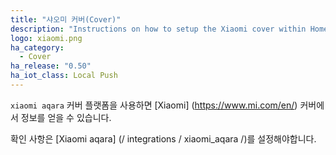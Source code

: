 ```yaml
---
title: "샤오미 커버(Cover)"
description: "Instructions on how to setup the Xiaomi cover within Home Assistant."
logo: xiaomi.png
ha_category:
  - Cover
ha_release: "0.50"
ha_iot_class: Local Push
---
```



`xiaomi aqara` 커버 플랫폼을 사용하면 [Xiaomi] (https://www.mi.com/en/) 커버에서 정보를 얻을 수 있습니다.

확인 사항은 [Xiaomi aqara] (/ integrations / xiaomi_aqara /)를 설정해야합니다.



